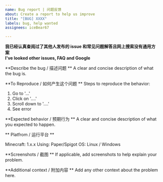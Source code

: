 ```yaml
---
name: Bug report | 问题反馈
about: Create a report to help us improve
title: "[BUG] XXXX"
labels: bug, help wanted
assignees: iceBear67

---
```


**我已经认真查阅过了其他人发布的 issue 和常见问题解答且网上搜索没有通用方案**  
**I've looked other issues, FAQ and Google**

<!-- 
安全问题请前往 https://github.com/iceBear67/AstralFlow/security/advisories 发布，issue 对所有人可见。
-->

**Describe the bug / 描述问题 **
A clear and concise description of what the bug is.

**To Reproduce / 如何产生这个问题 **
Steps to reproduce the behavior:
1. Go to '...'
2. Click on '....'
3. Scroll down to '....'
4. See error

**Expected behavior / 预期行为 **
A clear and concise description of what you expected to happen.

** Platfrom / 运行平台 **

Minecraft: 1.x.x
Using: Paper/Spigot
OS: Linux / Windows

**Screenshots / 截图 **
If applicable, add screenshots to help explain your problem.

**Additional context / 附加内容 **
Add any other context about the problem here.
